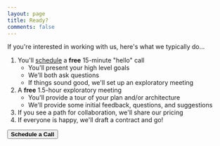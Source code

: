 ```yaml
---
layout: page
title: Ready?
comments: false
---
```


If you're interested in working with us, here's what we typically do...

1. You'll <a target="_blank" href="https://calendly.com/simplestep">schedule</a> a **free** 15-minute "hello" call
    * You'll present your high level goals
    * We'll both ask questions
    * If things sound good, we'll set up an exploratory meeting
1. A **free** 1.5-hour exploratory meeting
    * You'll provide a tour of your plan and/or architecture
    * We'll provide some initial feedback, questions, and suggestions
1. If you see a path for collaboration, we'll share our pricing
1. If everyone is happy, we'll draft a contract and go!

<form>
<button class="btn btn-lg btn-primary" formaction="https://calendly.com/simplestep"><b>Schedule a Call</b></button>
</form>